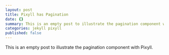 ```yaml
---
layout: post
title: Pixyll has Pagination
date: {}
summary: This is an empty post to illustrate the pagination component with Pixyll.
categories: jekyll pixyll
published: false
---
```


This is an empty post to illustrate the pagination component with Pixyll.
